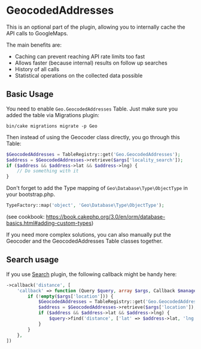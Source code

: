 # GeocodedAddresses

This is an optional part of the plugin, allowing you to internally cache the
API calls to GoogleMaps.

The main benefits are:
- Caching can prevent reaching API rate limits too fast
- Allows faster (because internal) results on follow up searches
- History of all calls
- Statistical operations on the collected data possible

## Basic Usage

You need to enable `Geo.GeocodedAddresses` Table. Just make sure you added the table via Migrations plugin:
```
bin/cake migrations migrate -p Geo
```

Then instead of using the Geocoder class directly, you go through this Table:
```php
$GeocodedAddresses = TableRegistry::get('Geo.GeocodedAddresses');
$address = $GeocodedAddresses->retrieve($args['locality_search']);
if ($address && $address->lat && $address->lng) {
    // Do something with it
}
```

Don't forget to add the Type mapping of `Geo\Database\Type\ObjectType` in your bootstrap.php.
```php
TypeFactory::map('object', 'Geo\Database\Type\ObjectType');
```
(see cookbook: https://book.cakephp.org/3.0/en/orm/database-basics.html#adding-custom-types) 

If you need more complex solutions, you can also manually put the Geocoder and the GeocodedAddresses Table classes together.

## Search usage
If you use [Search](https://github.com/FriendsOfCake/search) plugin, the following callback might be handy here:

```php
->callback('distance', [
    'callback' => function (Query $query, array $args, Callback $manager) {
        if (!empty($args['location'])) {
            $GeocodedAddresses = TableRegistry::get('Geo.GeocodedAddresses');
            $address = $GeocodedAddresses->retrieve($args['location']);
            if ($address && $address->lat && $address->lng) {
                $query->find('distance', ['lat' => $address->lat, 'lng' => $address->lng, 'tableName' => 'MyTableName', 'distance' => 100, 'sort' => false]);
            }
        }
    },
])
```       

